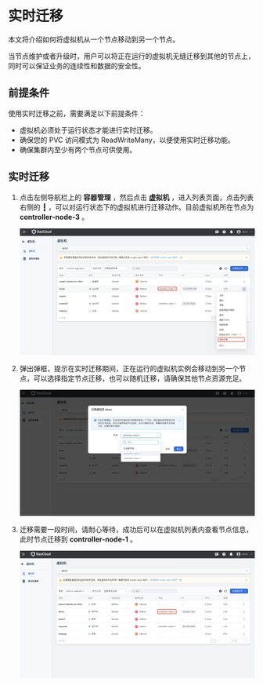 # 实时迁移

本文将介绍如何将虚拟机从一个节点移动到另一个节点。

当节点维护或者升级时，用户可以将正在运行的虚拟机无缝迁移到其他的节点上，同时可以保证业务的连续性和数据的安全性。

## 前提条件

使用实时迁移之前，需要满足以下前提条件：

- 虚拟机必须处于运行状态才能进行实时迁移。
- 确保您的 PVC 访问模式为 ReadWriteMany，以便使用实时迁移功能。
- 确保集群内至少有两个节点可供使用。

## 实时迁移

1. 点击左侧导航栏上的 __容器管理__ ，然后点击 __虚拟机__ ，进入列表页面，点击列表右侧的 __┇__ ，可以对运行状态下的虚拟机进行迁移动作。目前虚拟机所在节点为 __controller-node-3__ 。

    ![实时迁移](../images/live01.png)

2. 弹出弹框，提示在实时迁移期间，正在运行的虚拟机实例会移动到另一个节点，可以选择指定节点迁移，也可以随机迁移，请确保其他节点资源充足。

    ![迁移提示](../images/live02.png)

3. 迁移需要一段时间，请耐心等待，成功后可以在虚拟机列表内查看节点信息，此时节点迁移到 __controller-node-1__ 。

    ![迁移结果](../images/live03.png)
